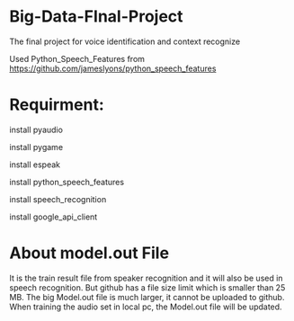 # Big-Data-FInal-Project
The final project for voice identification and context recognize

Used Python_Speech_Features from https://github.com/jameslyons/python_speech_features


# Requirment:

install pyaudio

install pygame

install espeak

install python_speech_features

install speech_recognition

install google_api_client

# About model.out File
It is the train result file from speaker recognition and it will also be used in speech recognition. But github has a file size limit which is smaller than 25 MB. The big Model.out file is much larger, it cannot be uploaded to github. When training the audio set in local pc, the Model.out file will be updated. 

